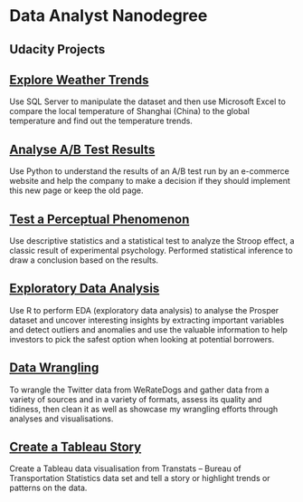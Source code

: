 # Data Analyst Nanodegree

## Udacity Projects 

## [Explore Weather Trends](https://github.com/vincentman2702/Udacity-Data-Analyst-Nanodegree/tree/master/Udacity%20Project/Explore%20Weather%20Trends%20-%20SQL%20MS%20Excel)
Use SQL Server to manipulate the dataset and then use Microsoft Excel to compare the local temperature of Shanghai (China) to the global temperature and find out the temperature trends. 

## [Analyse A/B Test Results](https://github.com/vincentman2702/Udacity-Data-Analyst-Nanodegree/blob/master/Udacity%20Project/Python%20-%20Analyse%20AB%20Test%20Results/Analyze_ab_test_results_notebook.ipynb) 
Use Python to understand the results of an A/B test run by an e-commerce website and help the company to make a decision if they should implement this new page or keep the old page.

## [Test a Perceptual Phenomenon](https://github.com/vincentman2702/Udacity-Data-Analyst-Nanodegree/tree/master/Udacity%20Project/Statistics%20-%20Test%20a%20Perceptual%20Phenomenon) 
Use descriptive statistics and a statistical test to analyze the Stroop effect, a classic result of experimental psychology.  Performed statistical inference to draw a conclusion based on the results.

## [Exploratory Data Analysis](https://github.com/vincentman2702/Udacity-Data-Analyst-Nanodegree/tree/master/Udacity%20Project/R%20-%20Explore%20and%20Summarise%20Data)
Use R to perform EDA (exploratory data analysis) to analyse the Prosper dataset and uncover interesting insights by extracting important variables and detect outliers and anomalies and use the valuable information to help investors to pick the safest option when looking at potential borrowers.

## [Data Wrangling](https://github.com/vincentman2702/Udacity-Data-Analyst-Nanodegree/tree/master/Udacity%20Project/Python%20-%20Wrangle%20and%20Analyse%20Data) 
To wrangle the Twitter data from WeRateDogs and gather data from a variety of sources and in a variety of formats, assess its quality and tidiness, then clean it as well as showcase my wrangling efforts through analyses and visualisations. 

## [Create a Tableau Story](https://public.tableau.com/profile/vincent.man1586#!/vizhome/Udacityflightdata/Story?publish=yes)
Create a Tableau data visualisation from Transtats – Bureau of Transportation Statistics data set and tell a story or highlight trends or patterns on the data.



